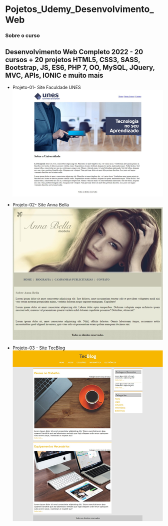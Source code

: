 # Pojetos_Udemy_Desenvolvimento_Web
### Sobre o curso
Desenvolvimento Web Completo 2022 - 20 cursos + 20 projetos HTML5, CSS3, SASS, Bootstrap, JS, ES6, PHP 7, OO, MySQL, JQuery, MVC, APIs, IONIC e muito mais
---

* Projeto-01- Site Faculdade UNES 
![capa  SITE UNES](01_Projeto_faculdade_UNES/interface/tela_1.jpeg)

* Projeto-02- Site Anna Bella
![capa SITE Anna Bella](02_Projeto_Anna_Bella/_interface/tela_1.jpeg)

* Projeto-03 - Site TecBlog
![capa SITE TecBlog](03_Projeto_TecBlog/_interface/tela_1.png)
